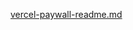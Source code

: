 [vercel-paywall-readme.md](https://github.com/user-attachments/files/19491814/vercel-paywall-readme.md)
